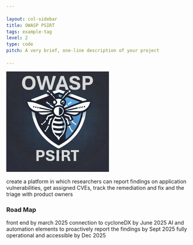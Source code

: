 ```yaml
---

layout: col-sidebar
title: OWASP PSIRT
tags: example-tag
level: 2
type: code
pitch: A very brief, one-line description of your project

---
```

<img src= "https://github.com/emergar07/www-project-psirt/blob/main/assets/images/OWASPSIRT-LOGO.jpg"/>

create a platform in which researchers can report findings on application vulnerabilities, get assigned CVEs, track the remediation and fix and the triage with product owners  

### Road Map
front end by march 2025
connection to cycloneDX by June 2025
AI and automation elements to proactively report the findings  by Sept 2025
fully operational and accessible by Dec 2025
